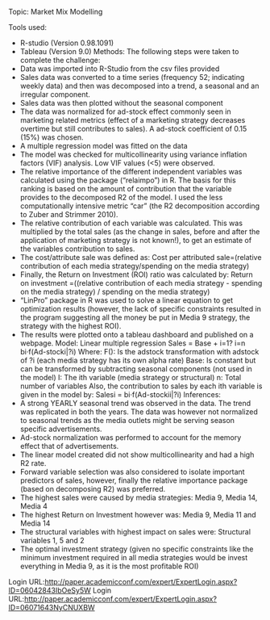 Topic: Market Mix Modelling

Tools used:
* R-studio (Version 0.98.1091)
* Tableau (Version 9.0)
Methods:
The following steps were taken to complete the challenge:
* Data was imported into R-Studio from the csv files provided
* Sales data was converted to a time series (frequency 52; indicating weekly data) and then was decomposed into a trend, a seasonal and an irregular component.
* Sales data was then plotted without the seasonal component
* The data was normalized for ad-stock effect commonly seen in marketing related metrics (effect of a marketing strategy decreases overtime but still contributes to sales). A ad-stock coefficient of 0.15 (15%) was chosen.
*   A multiple regression model was fitted on the data 
* The model was checked for multicollinearity using variance inflation factors (VIF) analysis. Low VIF values (<5) were observed.
* The relative importance of the different independent variables was calculated using the package (“relaimpo”) in R. The basis for this ranking is based on the amount of contribution that the variable provides to the decomposed R2 of the model. I used the less computationally intensive metric “car” (the R2 decomposition according to Zuber and Strimmer 2010).
* The relative contribution of each variable was calculated. This was multiplied by the total sales (as the change in sales, before and after the application of marketing strategy is not known!), to get an estimate of the variables contribution to sales.
* The cost/attribute sale was defined as: 
Cost per attributed sale=(relative contribution of each media strategy/spending on the media strategy)
* Finally, the Return on Investment (ROI) ratio was calculated by:
Return on investment =((relative contribution of each media strategy - spending on the media strategy) / spending on the media strategy)
* “LinPro” package in R was used to solve a linear equation to get optimization results (however, the lack of specific constraints resulted in the program suggesting all the money be put in Media 9 strategy, the strategy with the highest ROI).
* The results were plotted onto a tableau dashboard and published on a webpage.
Model: 
Linear multiple regression 
Sales = Base + i=1? i=n  bi·f(Ad-stocki|?i)
Where: 
F(): Is the adstock transformation with adstock of ?i (each media strategy has its own alpha rate)
Base: Is constant but can be transformed by subtracting seasonal components (not used in the model)
I: The ith variable (media strategy or structural)
n: Total number of variables
Also, the contribution to sales by each ith variable is given in the model by:
Salesi = bi·f(Ad-stockii|?i)
Inferences:
* A strong YEARLY seasonal trend was observed in the data. The trend was replicated in both the years. The data was however not normalized to seasonal trends as the media outlets might be serving season specific advertisements.
*  Ad-stock normalization was performed to account for the memory effect that of advertisements.
* The linear model created did not show multicollinearity and had a high R2 rate.
* Forward variable selection was also considered to isolate important predictors of sales, however, finally the relative importance package (based on decomposing R2) was preferred.
* The highest sales were caused by media strategies: Media 9, Media 14, Media 4
* The highest Return on Investment however was: Media 9, Media 11 and Media 14
* The structural variables with highest impact on sales were: Structural variables 1, 5 and 2
* The optimal investment strategy (given no specific constraints like the minimum investment required in all media strategies would be invest everything in Media 9, as it is the most profitable ROI)



  
Login URL:http://paper.academicconf.com/expert/ExpertLogin.aspx?ID=06042843IbOeSy5W
Login URL:http://paper.academicconf.com/expert/ExpertLogin.aspx?ID=06071643NyCNUXBW
